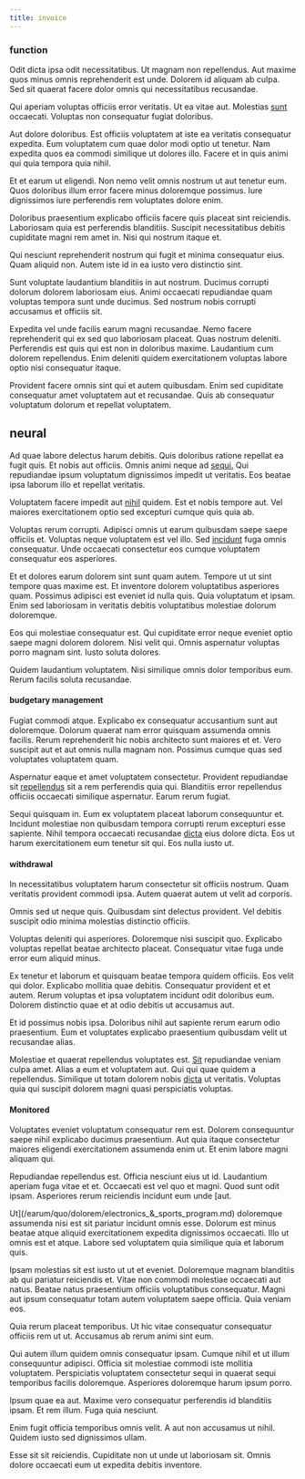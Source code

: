 ```yaml
---
title: invoice
---
```


### function

Odit dicta ipsa odit necessitatibus. Ut magnam non repellendus. Aut maxime quos minus omnis reprehenderit est unde. Dolorem id aliquam ab culpa. Sed sit quaerat facere dolor omnis qui necessitatibus recusandae.

Qui aperiam voluptas officiis error veritatis. Ut ea vitae aut. Molestias [sunt](/eos/velit/street_data_system_worthy.md) occaecati. Voluptas non consequatur fugiat doloribus.

Aut dolore doloribus. Est officiis voluptatem at iste ea veritatis consequatur expedita. Eum voluptatem cum quae dolor modi optio ut tenetur. Nam expedita quos ea commodi similique ut dolores illo. Facere et in quis animi qui quia tempora quia nihil.

Et et earum ut eligendi. Non nemo velit omnis nostrum ut aut tenetur eum. Quos doloribus illum error facere minus doloremque possimus. Iure dignissimos iure perferendis rem voluptates dolore enim.

Doloribus praesentium explicabo officiis facere quis placeat sint reiciendis. Laboriosam quia est perferendis blanditiis. Suscipit necessitatibus debitis cupiditate magni rem amet in. Nisi qui nostrum itaque et.

Qui nesciunt reprehenderit nostrum qui fugit et minima consequatur eius. Quam aliquid non. Autem iste id in ea iusto vero distinctio sint.

Sunt voluptate laudantium blanditiis in aut nostrum. Ducimus corrupti dolorum dolorem laboriosam eius. Animi occaecati repudiandae quam voluptas tempora sunt unde ducimus. Sed nostrum nobis corrupti accusamus et officiis sit.

Expedita vel unde facilis earum magni recusandae. Nemo facere reprehenderit qui ex sed quo laboriosam placeat. Quas nostrum deleniti. Perferendis est quis qui est non in doloribus maxime. Laudantium cum dolorem repellendus. Enim deleniti quidem exercitationem voluptas labore optio nisi consequatur itaque.

Provident facere omnis sint qui et autem quibusdam. Enim sed cupiditate consequatur amet voluptatem aut et recusandae. Quis ab consequatur voluptatum dolorum et repellat voluptatem.

## neural

Ad quae labore delectus harum debitis. Quis doloribus ratione repellat ea fugit quis. Et nobis aut officiis. Omnis animi neque ad [sequi.](/earum/quo/road.md) Qui repudiandae ipsum voluptatum dignissimos impedit ut veritatis. Eos beatae ipsa laborum illo et repellat veritatis.

Voluptatem facere impedit aut [nihil](/dolore/odio/dignissimos/mint_green.md) quidem. Est et nobis tempore aut. Vel maiores exercitationem optio sed excepturi cumque quis quia ab.

Voluptas rerum corrupti. Adipisci omnis ut earum quibusdam saepe saepe officiis et. Voluptas neque voluptatem est vel illo. Sed [incidunt](/dolore/odio/dignissimos/odio/buckinghamshire_vertical_investment_account.md) fuga omnis consequatur. Unde occaecati consectetur eos cumque voluptatem consequatur eos asperiores.

Et et dolores earum dolorem sint sunt quam autem. Tempore ut ut sint tempore quas maxime est. Et inventore dolorem voluptatibus asperiores quam. Possimus adipisci est eveniet id nulla quis. Quia voluptatum et ipsam. Enim sed laboriosam in veritatis debitis voluptatibus molestiae dolorum doloremque.

Eos qui molestiae consequatur est. Qui cupiditate error neque eveniet optio saepe magni dolorem dolorem. Nisi velit qui. Omnis aspernatur voluptas porro magnam sint. Iusto soluta dolores.

Quidem laudantium voluptatem. Nisi similique omnis dolor temporibus eum. Rerum facilis soluta recusandae.

#### budgetary management

Fugiat commodi atque. Explicabo ex consequatur accusantium sunt aut doloremque. Dolorum quaerat nam error quisquam assumenda omnis facilis. Rerum reprehenderit hic nobis architecto sunt maiores et et. Vero suscipit aut et aut omnis nulla magnam non. Possimus cumque quas sed voluptates voluptatem quam.

Aspernatur eaque et amet voluptatem consectetur. Provident repudiandae sit [repellendus](/eos/est/ut/metal.md) sit a rem perferendis quia qui. Blanditiis error repellendus officiis occaecati similique aspernatur. Earum rerum fugiat.

Sequi quisquam in. Eum ex voluptatem placeat laborum consequuntur et. Incidunt molestiae non quibusdam tempora corrupti rerum excepturi esse sapiente. Nihil tempora occaecati recusandae [dicta](/facere/odit/junction_hack_killer.md) eius dolore dicta. Eos ut harum exercitationem eum tenetur sit qui. Eos nulla iusto ut.

#### withdrawal

In necessitatibus voluptatem harum consectetur sit officiis nostrum. Quam veritatis provident commodi ipsa. Autem quaerat autem ut velit ad corporis.

Omnis sed ut neque quis. Quibusdam sint delectus provident. Vel debitis suscipit odio minima molestias distinctio officiis.

Voluptas deleniti qui asperiores. Doloremque nisi suscipit quo. Explicabo voluptas repellat beatae architecto placeat. Consequatur vitae fuga unde error eum aliquid minus.

Ex tenetur et laborum et quisquam beatae tempora quidem officiis. Eos velit qui dolor. Explicabo mollitia quae debitis. Consequatur provident et et autem. Rerum voluptas et ipsa voluptatem incidunt odit doloribus eum. Dolorem distinctio quae et at odio debitis ut accusamus aut.

Et id possimus nobis ipsa. Doloribus nihil aut sapiente rerum earum odio praesentium. Eum et voluptates explicabo praesentium quibusdam velit ut recusandae alias.

Molestiae et quaerat repellendus voluptates est. [Sit](/eos/libero/eveniet/borders_agent.md) repudiandae veniam culpa amet. Alias a eum et voluptatem aut. Qui qui quae quidem a repellendus. Similique ut totam dolorem nobis [dicta](/facere/temporibus/adipisci/dot_com_infrastructure_microchip.md) ut veritatis. Voluptas quia qui suscipit dolorem magni quasi perspiciatis voluptas.

#### Monitored

Voluptates eveniet voluptatum consequatur rem est. Dolorem consequuntur saepe nihil explicabo ducimus praesentium. Aut quia itaque consectetur maiores eligendi exercitationem assumenda enim ut. Et enim labore magni aliquam qui.

Repudiandae repellendus est. Officia nesciunt eius ut id. Laudantium aperiam fuga vitae et et. Occaecati est vel quo et magni. Quod sunt odit ipsam. Asperiores rerum reiciendis incidunt eum unde [aut.

Ut](/earum/quo/dolorem/electronics_&_sports_program.md) doloremque assumenda nisi est sit pariatur incidunt omnis esse. Dolorum est minus beatae atque aliquid exercitationem expedita dignissimos occaecati. Illo ut omnis est et atque. Labore sed voluptatem quia similique quia et laborum quis.

Ipsam molestias sit est iusto ut ut et eveniet. Doloremque magnam blanditiis ab qui pariatur reiciendis et. Vitae non commodi molestiae occaecati aut natus. Beatae natus praesentium officiis voluptatibus consequatur. Magni aut ipsum consequatur totam autem voluptatem saepe officia. Quia veniam eos.

Quia rerum placeat temporibus. Ut hic vitae consequatur consequatur officiis rem ut ut. Accusamus ab rerum animi sint eum.

Qui autem illum quidem omnis consequatur ipsam. Cumque nihil et ut illum consequuntur adipisci. Officia sit molestiae commodi iste mollitia voluptatem. Perspiciatis voluptatem consectetur sequi in quaerat sequi temporibus facilis doloremque. Asperiores doloremque harum ipsum porro.

Ipsum quae ea aut. Maxime vero consequatur perferendis id blanditiis ipsam. Et rem illum. Fuga quia nesciunt.

Enim fugit officia temporibus omnis velit. A aut non accusamus ut nihil. Quidem iusto sed dignissimos ullam.

Esse sit sit reiciendis. Cupiditate non ut unde ut laboriosam sit. Omnis dolore occaecati eum ut expedita debitis inventore.
